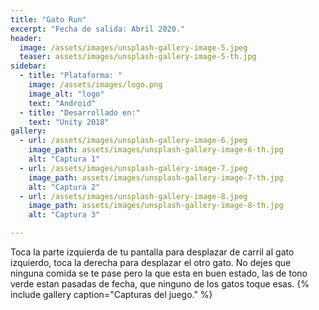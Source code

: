 ```yaml
---
title: "Gato Run"
excerpt: "Fecha de salida: Abril 2020."
header:
  image: /assets/images/unsplash-gallery-image-5.jpeg
  teaser: assets/images/unsplash-gallery-image-5-th.jpg
sidebar:
  - title: "Plataforma: "
    image: /assets/images/logo.png
    image_alt: "logo"
    text: "Android"
  - title: "Desarrollado en:"
    text: "Unity 2018"
gallery:
  - url: /assets/images/unsplash-gallery-image-6.jpeg
    image_path: assets/images/unsplash-gallery-image-6-th.jpg
    alt: "Captura 1"
  - url: /assets/images/unsplash-gallery-image-7.jpeg
    image_path: assets/images/unsplash-gallery-image-7-th.jpg
    alt: "Captura 2"
  - url: /assets/images/unsplash-gallery-image-8.jpeg
    image_path: assets/images/unsplash-gallery-image-8-th.jpg
    alt: "Captura 3"

---
```


Toca la parte izquierda de tu pantalla para desplazar de carril al gato izquierdo, toca la derecha para desplazar el otro gato.
No dejes que ninguna comida se te pase pero la que esta en buen estado, las de tono verde estan pasadas de fecha, que ninguno de los gatos toque esas.
{% include gallery caption="Capturas del juego." %}

